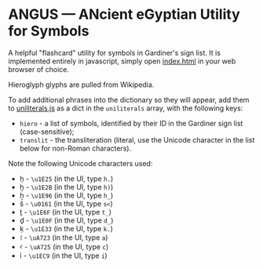 # ANGUS &mdash; ANcient eGyptian Utility for Symbols

A helpful "flashcard" utility for symbols in Gardiner's sign list. It is implemented entirely in javascript,
simply open [index.html](index.html) in your web browser of choice.

Hieroglyph glyphs are pulled from Wikipedia.

To add additional phrases into the dictionary so they will appear, add them to [uniliterals.js](uniliterals.js) as a dict in the
`uniliterals` array, with the following keys:

 * `hiero` - a list of symbols, identified by their ID in the Gardiner sign list (case-sensitive);
 * `translit` - the transliteration (literal, use the Unicode character in the list below for non-Roman characters).

Note the following Unicode characters used:

 * &#x1E25; - `\u1E25` (in the UI, type `h.`)
 * &#x1E2B; - `\u1E2B` (in the UI, type `h)`)
 * &#x1E96; - `\u1E96` (in the UI, type `h_`)
 * &#x0161; - `\u0161` (in the UI, type `s<`)
 * &#x1E6F; - `\u1E6F` (in the UI, type `t_`)
 * &#x1E0F; - `\u1E0F` (in the UI, type `d_`)
 * &#x1E33; - `\u1E33` (in the UI, type `k.`)
 * &#xA723; - `\uA723` (in the UI, type `a`)
 * &#xA725; - `\uA725` (in the UI, type `c`)
 * &#x1EC9; - `\u1EC9` (in the UI, type `i`)
